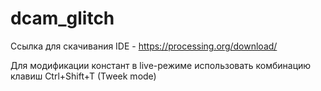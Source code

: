 # dcam_glitch

Ссылка для скачивания IDE - https://processing.org/download/

Для модификации констант в live-режиме использовать комбинацию клавиш Ctrl+Shift+T (Tweek mode)
